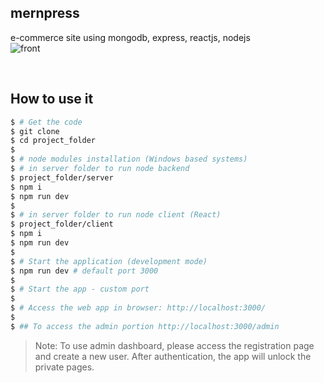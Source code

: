 ## mernpress
e-commerce site using mongodb, express, reactjs, nodejs 
<br />
![front](https://user-images.githubusercontent.com/49576577/99545288-3b09b280-29db-11eb-9bb6-7b56dcf4801e.png)


<br />

## How to use it
```bash
$ # Get the code
$ git clone 
$ cd project_folder
$
$ # node modules installation (Windows based systems)
$ # in server folder to run node backend
$ project_folder/server
$ npm i
$ npm run dev
$
$ # in server folder to run node client (React)
$ project_folder/client
$ npm i
$ npm run dev
$
$ # Start the application (development mode)
$ npm run dev # default port 3000
$
$ # Start the app - custom port
$
$ # Access the web app in browser: http://localhost:3000/
$
$ ## To access the admin portion http://localhost:3000/admin
```

> Note: To use admin dashboard, please access the registration page and create a new user. After authentication, the app will unlock the private pages.

<br />


